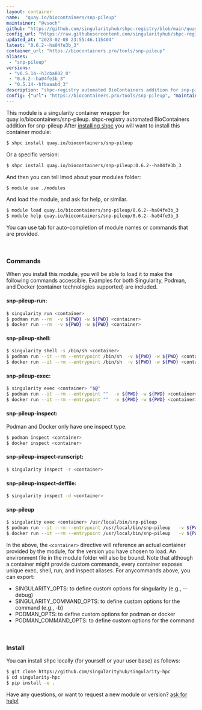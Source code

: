 ```yaml
---
layout: container
name:  "quay.io/biocontainers/snp-pileup"
maintainer: "@vsoch"
github: "https://github.com/singularityhub/shpc-registry/blob/main/quay.io/biocontainers/snp-pileup/container.yaml"
config_url: "https://raw.githubusercontent.com/singularityhub/shpc-registry/main/quay.io/biocontainers/snp-pileup/container.yaml"
updated_at: "2023-02-08 23:55:46.115404"
latest: "0.6.2--ha04fe3b_3"
container_url: "https://biocontainers.pro/tools/snp-pileup"
aliases:
 - "snp-pileup"
versions:
 - "v0.5.14--h3cba802_0"
 - "0.6.2--ha04fe3b_3"
 - "0.5.14--hfbaaabd_3"
description: "shpc-registry automated BioContainers addition for snp-pileup"
config: {"url": "https://biocontainers.pro/tools/snp-pileup", "maintainer": "@vsoch", "description": "shpc-registry automated BioContainers addition for snp-pileup", "latest": {"0.6.2--ha04fe3b_3": "sha256:f2c8cb1964035b0f985078f03a8cd2fbde6db8cba6c889965e3f64997e6b1c8b"}, "tags": {"v0.5.14--h3cba802_0": "sha256:6f12af3a6e7ed99bf43de20dc2c26e03e438e3ed30068faecae766dcf7ce37a2", "0.6.2--ha04fe3b_3": "sha256:f2c8cb1964035b0f985078f03a8cd2fbde6db8cba6c889965e3f64997e6b1c8b", "0.5.14--hfbaaabd_3": "sha256:227f90eefab84fa1eac5f5683081bff83ff6366d022348ce6e13ad0322d49f39"}, "docker": "quay.io/biocontainers/snp-pileup", "aliases": {"snp-pileup": "/usr/local/bin/snp-pileup"}}
---
```


This module is a singularity container wrapper for quay.io/biocontainers/snp-pileup.
shpc-registry automated BioContainers addition for snp-pileup
After [installing shpc](#install) you will want to install this container module:


```bash
$ shpc install quay.io/biocontainers/snp-pileup
```

Or a specific version:

```bash
$ shpc install quay.io/biocontainers/snp-pileup:0.6.2--ha04fe3b_3
```

And then you can tell lmod about your modules folder:

```bash
$ module use ./modules
```

And load the module, and ask for help, or similar.

```bash
$ module load quay.io/biocontainers/snp-pileup/0.6.2--ha04fe3b_3
$ module help quay.io/biocontainers/snp-pileup/0.6.2--ha04fe3b_3
```

You can use tab for auto-completion of module names or commands that are provided.

<br>

### Commands

When you install this module, you will be able to load it to make the following commands accessible.
Examples for both Singularity, Podman, and Docker (container technologies supported) are included.

#### snp-pileup-run:

```bash
$ singularity run <container>
$ podman run --rm  -v ${PWD} -w ${PWD} <container>
$ docker run --rm  -v ${PWD} -w ${PWD} <container>
```

#### snp-pileup-shell:

```bash
$ singularity shell -s /bin/sh <container>
$ podman run --it --rm --entrypoint /bin/sh  -v ${PWD} -w ${PWD} <container>
$ docker run --it --rm --entrypoint /bin/sh  -v ${PWD} -w ${PWD} <container>
```

#### snp-pileup-exec:

```bash
$ singularity exec <container> "$@"
$ podman run --it --rm --entrypoint ""  -v ${PWD} -w ${PWD} <container> "$@"
$ docker run --it --rm --entrypoint ""  -v ${PWD} -w ${PWD} <container> "$@"
```

#### snp-pileup-inspect:

Podman and Docker only have one inspect type.

```bash
$ podman inspect <container>
$ docker inspect <container>
```

#### snp-pileup-inspect-runscript:

```bash
$ singularity inspect -r <container>
```

#### snp-pileup-inspect-deffile:

```bash
$ singularity inspect -d <container>
```


#### snp-pileup

```bash
$ singularity exec <container> /usr/local/bin/snp-pileup
$ podman run --it --rm --entrypoint /usr/local/bin/snp-pileup   -v ${PWD} -w ${PWD} <container> -c " $@"
$ docker run --it --rm --entrypoint /usr/local/bin/snp-pileup   -v ${PWD} -w ${PWD} <container> -c " $@"
```



In the above, the `<container>` directive will reference an actual container provided
by the module, for the version you have chosen to load. An environment file in the
module folder will also be bound. Note that although a container
might provide custom commands, every container exposes unique exec, shell, run, and
inspect aliases. For anycommands above, you can export:

 - SINGULARITY_OPTS: to define custom options for singularity (e.g., --debug)
 - SINGULARITY_COMMAND_OPTS: to define custom options for the command (e.g., -b)
 - PODMAN_OPTS: to define custom options for podman or docker
 - PODMAN_COMMAND_OPTS: to define custom options for the command

<br>

### Install

You can install shpc locally (for yourself or your user base) as follows:

```bash
$ git clone https://github.com/singularityhub/singularity-hpc
$ cd singularity-hpc
$ pip install -e .
```

Have any questions, or want to request a new module or version? [ask for help!](https://github.com/singularityhub/singularity-hpc/issues)